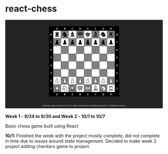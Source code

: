 # react-chess

![thumbnail](/thumbnail.jpg)

**Week 1 - 9/24 to 9/30 and Week 2 - 10/1 to 10/7**

Basic chess game built using React

**10/1:** Finished the week with the project mostly complete, did not complete in time due to issues around state management. Decided to make week 2 project adding checkers game to project.
